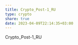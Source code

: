 ```yaml
---
title: Crypto_Post-1_RU
type: crypto
share: true
date: 2023-04-09T22:14:35+03:00
---
```

Crypto_Post-1_RU